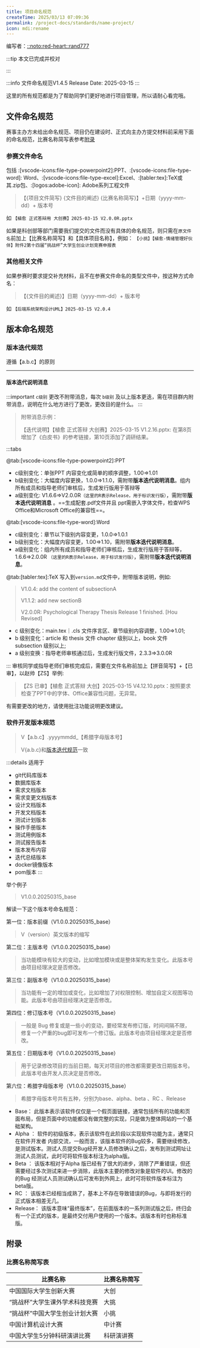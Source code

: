 ```yaml
---
title: 项目命名规范
createTime: 2025/03/13 07:09:36
permalink: /project-docs/standards/name-project/
icon: mdi:rename
---
```


编写者：[::noto:red-heart::rand777](/friends/persons/)

:::tip 本文已完成并校对

:::

:::info 文件命名规范V1.4.5
Release Date: 2025-03-15
:::

这里的所有规范都是为了帮助同学们更好地进行项目管理，所以请耐心看完哦。

## 文件命名规范

赛事主办方未给出命名规范、项目仍在建设时、正式向主办方提交材料前采用下面的命名规范，比赛名称简写表参考[附录](/project-docs/standards/name-project/#比赛名称简写表)

### 参赛文件命名

包括 :[vscode-icons:file-type-powerpoint2]:PPT、:[vscode-icons:file-type-word]:
Word、:[vscode-icons:file-type-excel]:Excel、:[tabler:tex]:TeX或其.zip包、:[logos:adobe-icon]:
Adobe系列工程文件

> 【{项目文件简写} {文件目的阐述} {比赛名称简写}】+日期（yyyy-mm-dd）+ 版本号

如 `【植愈 正式答辩用 大创赛】2025-03-15 V2.0.0R.pptx`

如果是科创部等部门需要我们提交的文件而没有具体的命名规范，则只需在`原文件名`前加上【比赛名称简写】和【具体项目名称】，例如：
`【小挑】【植愈-情绪管理好伙伴】附件2第十四届“挑战杯”大学生创业计划竞赛申报表`

### 其他相关文件

如果参赛时要求提交补充材料，且不在参赛文件命名的类型文件中，按这种方式命名：

> 【{文件目的阐述}】日期（yyyy-mm-dd）+ 版本号

如 `【后端系统架构设计UML】2025-03-15 V2.0.4`

## 版本命名规范

### 版本迭代规范

遵循【a.b.c】的原则

---

#### 版本迭代说明消息

:::important 
`c级别` 更改不附带消息，每次 `b级别` 及以上版本更迭，需在项目群内附带消息，说明在什么地方进行了更改，更改目的是什么。
:::


> 附带消息示例：
>
> 【迭代说明】【植愈 正式答辩 大创赛】2025-03-15 V1.2.16.pptx: 在第8页增加了《白皮书》的参考链接，第10页添加了调研结果。

:::tabs

@tab:[vscode-icons:file-type-powerpoint2]:PPT

- c级别变化：单张PPT 内容变化或简单的顺序调整，1.00=>1.01
- b级别变化：大幅度内容更换，1.0.0=>1.1.0，需附带**版本迭代说明消息**。组内所有成员和指导老师们审核后，生成发行版用于答辩等
- a级别变化: V1.6.6=>V2.0.0R`（这里的R表示Release，用于标识发行版）`，需附带**版本迭代说明消息**
  。==生成配套.pdf文件并且 ppt需嵌入字体文件，检查WPS Office和Microsoft Office的兼容性==。

@tab:[vscode-icons:file-type-word]:Word

- c级别变化：章节以下级别内容变更，1.0.0=>1.0.1
- b级别变化：大幅度内容变更，1.00=>1.10，需附带**版本迭代说明消息**。
- a级别变化：组内所有成员和指导老师们审核后，生成发行版用于答辩等，1.6.6=>2.0.0R
  `（这里的R表示Release，用于标识发行版）`，需附带**版本迭代说明消息**。

@tab:[tabler:tex]:TeX
写入到`version.md`文件中，附带版本说明，例如:

> V1.0.4: add the content of subsectionA
>
> V1.1.2: add new sectionB
>
> V2.0.0R: Psychological Therapy Thesis Release 1 finished. [Hou Revised]

- c 级别变化：main.tex｜.cls 文件序言区、章节级别内容调整，1.00=>1.01;
- b 级别变化：article 和 thesis 文件 chapter 级别以上，book 文件 subsection 级别以上;
- a 级别变换：指导老师审核通过后，生成发行版文件，2.3.3=>3.0.0R

:::
审核同学或指导老师们审核完成后，需要在文件名称前加上【拼音简写】+【已审】，以赵帅【ZS】举例:

> 【ZS 已审】【植愈 正式答辩 大创】2025-03-15 V4.12.10.pptx：按照要求检查了PPT中的字体、Office兼容性问题，无异常。

有需要更改的地方，请使用批注功能说明更改建议。

### 软件开发版本规范

> V【a.b.c】.yyyymmdd_【希腊字母版本号】
> 
> V{a.b.c}和[版本迭代规范](/project-docs/standards/name-project/#版本迭代规范)一致

:::details 适用于
* git代码库版本
* 数据库版本
* 需求文档版本
* 需求变更文档版本
* 设计文档版本
* 开发文档版本
* 测试计划版本
* 操作手册版本
* 测试用例版本
* 测试报告版本
* 版本发布内容
* 迭代总结版本
* docker镜像版本
* pom版本
:::

举个例子

> V1.0.0.20250315_base

解读一下这个版本号命名规范：

第一位：版本前缀（V1.0.0.20250315_base）
> V（version）英文版本的缩写

第二位：主版本号（V1.0.0.20250315_base）
> 当功能模块有较大的变动，比如增加模块或是整体架构发生变化。此版本号由项目经理决定是否修改。

第三位：副版本号（V1.0.0.20250315_base）
> 当功能有一定的增加或变化，比如增加了对权限控制、增加自定义视图等功能。此版本号由项目经理决定是否修改。

第四位：修订版本号（V1.0.0.20250315_base）

> 一般是 Bug 修复或是一些小的变动，要经常发布修订版，时间间隔不限，修复一个严重的bug即可发布一个修订版。此版本号由项目经理决定是否修改。

第五位：日期版本号（V1.0.0.20250315_base）

> 用于记录修改项目的当前日期，每天对项目的修改都需要更改日期版本号。此版本号由开发人员决定是否修改。

第六位：希腊字母版本号（V1.0.0.20250315_base）

> 希腊字母版本号共有五种，分别为base、alpha、beta 、RC 、Release

- Base： 此版本表示该软件仅仅是一个假页面链接，通常包括所有的功能和页面布局，但是页面中的功能都没有做完整的实现，只是做为整体网站的一个基础架构。 
- Alpha ： 软件的初级版本，表示该软件在此阶段以实现软件功能为主，通常只在软件开发者 内部交流，一般而言，该版本软件的Bug较多，需要继续修改，是测试版本。测试人员提交Bug经开发人员修改确认之后，发布到测试网址让测试人员测试，此时可将软件版本标注为alpha版。 
- Beta ： 该版本相对于Alpha 版已经有了很大的进步，消除了严重错误，但还需要经过多次测试来进一步消除，此版本主要的修改对象是软件的UI。修改的的Bug 经测试人员测试确认后可发布到外网上，此时可将软件版本标注为 beta版。 
- RC ： 该版本已经相当成熟了，基本上不存在导致错误的Bug，与即将发行的正式版本相差无几。 
- Release： 该版本意味“最终版本”，在前面版本的一系列测试版之后，终归会有一个正式的版本，是最终交付用户使用的一个版本。该版本有时也称标准版。
## 附录

### 比赛名称简写表

| 比赛名称             | 比赛名称简写 |
|------------------|--------|
| 中国国际大学生创新大赛      | 大创     |
| “挑战杯”大学生课外学术科技竞赛 | 大挑     |
| “挑战杯”中国大学生创业计划大赛 | 小挑     |
| 中国计算机设计大赛        | 中计赛    |
| 中国大学生5分钟科研演讲比赛   | 科研演讲赛  |
